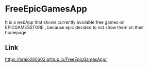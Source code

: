 
# FreeEpicGamesApp

It is a webApp that shows currently available free games on EPICGAMESSTORE , because epic decided to not show them on their homepage 




## Link

https://brajo280603.github.io/FreeEpicGamesApp/
